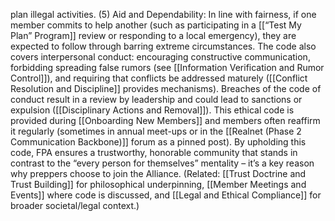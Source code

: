 plan illegal activities. (5) Aid and Dependability: In line with fairness, if one member commits to help another (such as participating in a [[“Test My Plan” Program]] review or responding to a local emergency), they are expected to follow through barring extreme circumstances. The code also covers interpersonal conduct: encouraging constructive communication, forbidding spreading false rumors (see [[Information Verification and Rumor Control]]), and requiring that conflicts be addressed maturely ([[Conflict Resolution and Discipline]] provides mechanisms). Breaches of the code of conduct result in a review by leadership and could lead to sanctions or expulsion ([[Disciplinary Actions and Removal]]). This ethical code is provided during [[Onboarding New Members]] and members often reaffirm it regularly (sometimes in annual meet-ups or in the [[Realnet (Phase 2 Communication Backbone)]] forum as a pinned post). By upholding this code, FPA ensures a trustworthy, honorable community that stands in contrast to the “every person for themselves” mentality – it’s a key reason why preppers choose to join the Alliance. (Related: [[Trust Doctrine and Trust Building]] for philosophical underpinning, [[Member Meetings and Events]] where code is discussed, and [[Legal and Ethical Compliance]] for broader societal/legal context.)